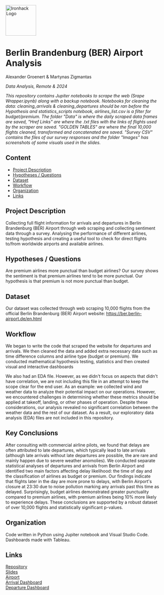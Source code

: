 <img src="https://bit.ly/2VnXWr2" alt="Ironhack Logo" width="100"/>

# Berlin Brandenburg (BER) Airport Analysis
Alexander Groenert & Martynas Zigmantas

*Data Analysis, Remote & 2024*

*This repository contains Jupiter notebooks to scrape the web (Srape Wrapper.ipynb) along with a backup notebook. Notebooks for cleaning the data: cleaning_arrivals & cleaning_departures should be ran before the Hypothesis and statistics_scripts notebook, airlines_list.csv is a filter for budget/premium. The folder "Data" is where the daily scraped data frames are saved, "Href Links" are where the .txt files with the links of flights used by the scraper are saved. "GOLDEN TABLES" are where the final 10,000 flights cleaned, transformed and concatenated are saved. "Survey CSV" contains the files of our survey responses and the folder "Images" has screenshots of some visuals used in the slides.*

## Content
- [Project Description](#project-description)
- [Hypotheses / Questions](#hypotheses-/-questions)
- [Dataset](#dataset)
- [Workflow](#workflow)
- [Organization](#organization)
- [Links](#links)

<a name="project-description"></a>

## Project Description
Collecting full flight information for arrivals and departures in Berlin Brandenburg (BER) Airport through web scraping and collecting sentiment data through a survey.
Analysing the performance of different airlines, testing hypothesis and creating a useful tool to check for direct flights to/from worldwide airports and available airlines.

<a name="hypotheses-/-questions"></a>

## Hypotheses / Questions
Are premium airlines more punctual than budget airlines? Our survey shows the sentiment is that premium airlines tend to be more punctual. Our hypothesis is that premium is not more punctual than budget.

<a name="dataset"></a>

## Dataset
Our dataset was collected through web scraping 10,000 flights from the official Berlin Brandenburg (BER) Airport website: https://ber.berlin-airport.de/en.html 

<a name="workflow"></a>

## Workflow
We began to write the code that scraped the website for departures and arrivals. We then cleaned the data and added extra necessary data such as time difference columns and airline type (budget or premium). We conducted mathematical hypothesis testing, statistics and then created visual and interactive dashboards

We also had an EDA file. However, as we didn't focus on aspects that didn't have correlation, we are not including this file in an attempt to keep the scope clear for the end user. As an example: we collected wind and weather data to analyze their potential impact on our operations. However, we encountered challenges in determining whether these metrics should be applied at takeoff, landing, or other phases of operation. Despite these considerations, our analysis revealed no significant correlation between the weather data and the rest of our dataset. As a result, our exploratory data analysis (EDA) files are not included in this repository.

## Key Conclusions

After consulting with commercial airline pilots, we found that delays are often attributed to late departures, which typically lead to late arrivals (although late arrivals without late departures are possible, the are rare and mainly happen due to severe weather anomolies). We conducted separate statistical analyses of departures and arrivals from Berlin Airport and identified two main factors affecting delay likelihood: the time of day and the classification of airlines as budget or premium. Our findings indicate that flights later in the day are more prone to delays, with Berlin Airport's closure at 23:30 due to noise pollution marking any arrivals past this time as delayed. Surprisingly, budget airlines demonstrated greater punctuality compared to premium airlines, with premium airlines being 10% more likely to experience delays. These conclusions are supported by a robust dataset of over 10,000 flights and statistically significant p-values.

<a name="organization"></a>

## Organization
Code written in Python using Jupiter notebook and Visual Studio Code. Dashboards made with Tableau.

<a name="links"></a>

## Links

[Repository](https://github.com/Blyatman-coder/berlin_airport_analysis.git)  
[Slides](https://gamma.app/docs/Berlin-Brandenburg-Airport-A-Comprehensive-Analysis-0tilr74plb95g55)  
[Airport](https://ber.berlin-airport.de/en.html)  
[Arrival Dashboard](https://public.tableau.com/views/ArrivalsBerlin/Analysis?:language=en-GB&:sid=&:redirect=auth&:display_count=n&:origin=viz_share_link)  
[Departure Dashboard](https://public.tableau.com/views/DeparturesBerlin/Analysis?:language=en-GB&:sid=&:redirect=auth&:display_count=n&:origin=viz_share_link)  